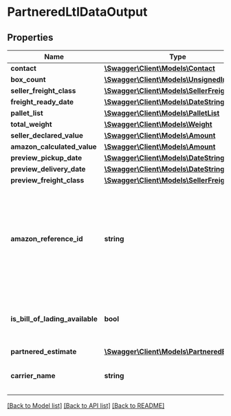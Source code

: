 # PartneredLtlDataOutput

## Properties
Name | Type | Description | Notes
------------ | ------------- | ------------- | -------------
**contact** | [**\Swagger\Client\Models\Contact**](Contact.md) |  | 
**box_count** | [**\Swagger\Client\Models\UnsignedIntType**](UnsignedIntType.md) |  | 
**seller_freight_class** | [**\Swagger\Client\Models\SellerFreightClass**](SellerFreightClass.md) |  | [optional] 
**freight_ready_date** | [**\Swagger\Client\Models\DateStringType**](DateStringType.md) |  | 
**pallet_list** | [**\Swagger\Client\Models\PalletList**](PalletList.md) |  | 
**total_weight** | [**\Swagger\Client\Models\Weight**](Weight.md) |  | 
**seller_declared_value** | [**\Swagger\Client\Models\Amount**](Amount.md) |  | [optional] 
**amazon_calculated_value** | [**\Swagger\Client\Models\Amount**](Amount.md) |  | [optional] 
**preview_pickup_date** | [**\Swagger\Client\Models\DateStringType**](DateStringType.md) |  | 
**preview_delivery_date** | [**\Swagger\Client\Models\DateStringType**](DateStringType.md) |  | 
**preview_freight_class** | [**\Swagger\Client\Models\SellerFreightClass**](SellerFreightClass.md) |  | 
**amazon_reference_id** | **string** | A unique identifier created by Amazon that identifies this Amazon-partnered, Less Than Truckload/Full Truckload (LTL/FTL) shipment. | 
**is_bill_of_lading_available** | **bool** | Indicates whether the bill of lading for the shipment is available. | 
**partnered_estimate** | [**\Swagger\Client\Models\PartneredEstimate**](PartneredEstimate.md) |  | [optional] 
**carrier_name** | **string** | The carrier for the inbound shipment. | 

[[Back to Model list]](../../README.md#documentation-for-models) [[Back to API list]](../../README.md#documentation-for-api-endpoints) [[Back to README]](../../README.md)


